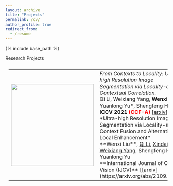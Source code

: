 ```yaml
---
layout: archive
title: "Projects"
permalink: /cv/
author_profile: true
redirect_from:
  - /resume
---
```


{% include base_path %}

Research Projects

<table style="padding:10px" border="0">
  <tr height="200pix" style='border:none;'>
	<td><img src="https://csip.fzu.edu.cn/wp-content/uploads/2021/09/iccv21.png"  align="left" alt="" width="256" height="256"></td>
	<td><em>From Contexts to Locality: Ultra-high Resolution Image Segmentation via Locality-aware Contextual Correlation. </em><br>Qi Li, Weixiang Yang, <strong>Wenxi Liu*</strong>, Yuanlong Yu*, Shengfeng He<br><strong>ICCV 2021 <font color=red>(CCF-A)</font></strong> [<a href="https://arxiv.org/abs/2109.02580">arxiv</a>][<a href="https://github.com/liqiokkk/FCtL">code</a>]
	*Ultra-high Resolution Image Segmentation via Locality-aware Context Fusion and Alternating Local Enhancement*<br>**Wenxi Liu**, <u>Qi Li</u>, <u>Xindai Lin</u>, <u>Weixiang Yang</u>, Shengfeng He, Yuanlong Yu<br>**International Journal of Computer Vision (IJCV)** [[arxiv](https://arxiv.org/abs/2109.02580)]
	</td>
  </tr>
